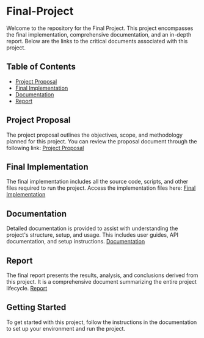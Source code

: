 # Final-Project

Welcome to the repository for the Final Project. This project encompasses the final implementation, comprehensive documentation, and an in-depth report. Below are the links to the critical documents associated with this project.

## Table of Contents
- [Project Proposal](#project-proposal)
- [Final Implementation](#final-implementation)
- [Documentation](#documentation)
- [Report](#report)

## Project Proposal
The project proposal outlines the objectives, scope, and methodology planned for this project. You can review the proposal document through the following link:
[Project Proposal](https://docs.google.com/document/d/184EjQltnrXGkGI4V0B2bShrTyfyj6cG9d3A4q3IIqxQ/edit?usp=sharing)

## Final Implementation
The final implementation includes all the source code, scripts, and other files required to run the project. Access the implementation files here:
[Final Implementation](https://docs.google.com/document/d/1Ml9xBwysNqzmf-jIbN-Rzvo2sorHQrM06b5786PJRD8/edit?usp=sharing)

## Documentation
Detailed documentation is provided to assist with understanding the project's structure, setup, and usage. This includes user guides, API documentation, and setup instructions.
[Documentation](https://docs.google.com/document/d/1jzb_3b6X5ZhF1MIfRSmjwluQ6e6gNYsyJyxlA9yB-7A/edit?usp=sharing)

## Report
The final report presents the results, analysis, and conclusions derived from this project. It is a comprehensive document summarizing the entire project lifecycle.
[Report](https://docs.google.com/document/d/1e2N4DQ_OGiKQ07QYT3N4FTz_WcFBYoRvJ6S8rVHFlOU/edit?usp=sharing)

## Getting Started
To get started with this project, follow the instructions in the documentation to set up your environment and run the project.


